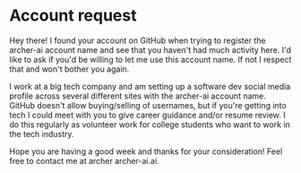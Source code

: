# Account request

Hey there! I found your account on GitHub when trying to register the archer-ai account name and see that you haven't had much activity here. I'd like to ask if you'd be willing to let me use this account name. If not I respect that and won't bother you again.

I work at a big tech company and am setting up a software dev social media profile across several different sites with the archer-ai account name. GitHub doesn't allow buying/selling of usernames, but if you're getting into tech I could meet with you to give career guidance and/or resume review. I do this regularly as volunteer work for college students who want to work in the tech industry.

Hope you are having a good week and thanks for your consideration! Feel free to contact me at archer <at> archer-ai.ai.
